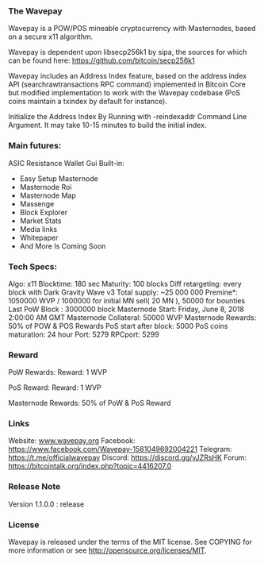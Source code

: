 
### The Wavepay

Wavepay is a POW/POS mineable cryptocurrency with Masternodes, based on a secure x11 algorithm.

Wavepay is dependent upon libsecp256k1 by sipa, the sources for which can be found here: https://github.com/bitcoin/secp256k1

Wavepay includes an Address Index feature, based on the address index API (searchrawtransactions RPC command) implemented in Bitcoin Core but modified implementation to work with the Wavepay codebase (PoS coins maintain a txindex by default for instance).

Initialize the Address Index By Running with -reindexaddr Command Line Argument. It may take 10-15 minutes to build the initial index.

### Main futures: 
ASIC Resistance 
Wallet Gui Built-in:
- Easy Setup Masternode 
- Masternode Roi
- Masternode Map
- Massenge
- Block Explorer
- Market Stats
- Media links
- Whitepaper
- And More Is Coming Soon

### Tech Specs:

Algo: x11
Blocktime: 180 sec
Maturity: 100 blocks
Diff retargeting: every block with Dark Gravity Wave v3
Total supply: ~25 000 000
Premine*: 1050000 WVP / 1000000 for initial MN sell( 20 MN ), 50000 for bounties
Last PoW Block : 3000000 block
Masternode Start: Friday, June 8, 2018 2:00:00 AM GMT
Masternode Collateral: 50000 WVP 
Masternode Rewards: 50% of POW & POS Rewards 
PoS start after block: 5000
PoS coins maturation: 24 hour 
Port: 5279 
RPCport: 5299

### Reward
PoW Rewards: 
 Reward: 1 WVP
 
PoS Reward: 
 Reward: 1 WVP 

Masternode Rewards: 
50% of PoW & PoS Reward 

### Links
Website: www.wavepay.org
Facebook: https://www.facebook.com/Wavepay-1581049692004221
Telegram: https://t.me/officialwavepay
Discord:  https://discord.gg/vJZRsHK
Forum: https://bitcointalk.org/index.php?topic=4416207.0

### Release Note
Version 1.1.0.0 : release 

### License

Wavepay is released under the terms of the MIT license. See COPYING for more information or see http://opensource.org/licenses/MIT.
